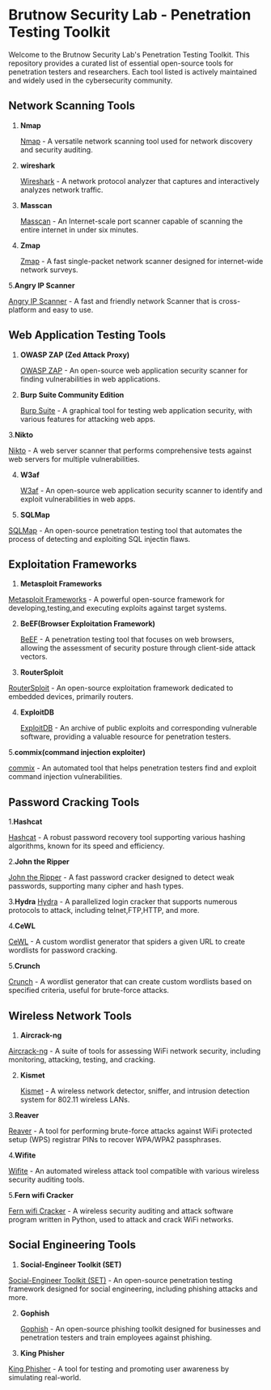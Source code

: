 # Brutnow Security Lab - Penetration Testing Toolkit 

Welcome to the Brutnow Security Lab's Penetration Testing Toolkit. This repository provides a curated list of essential open-source tools for penetration testers and researchers. Each tool listed is actively maintained and widely used in the cybersecurity community.

## Network Scanning Tools

1. **Nmap**
   
   [Nmap](https://github.com/nmap/nmap) - A versatile network scanning tool used for network discovery and security auditing.
  
   
2. **wireshark**

   [Wireshark](https://www.wireshark.org/) - A network protocol analyzer that captures and interactively analyzes network traffic.
   
3. **Masscan**

   [Masscan](https://github.com/robertdavidgraham/masscan) - An Internet-scale port scanner capable of scanning the entire internet in under six minutes.
   
4. **Zmap**

   [Zmap](https://github.com/zmap/zmap) - A fast single-packet network scanner designed for internet-wide network surveys.
   
5.**Angry IP Scanner**

[Angry IP Scanner](https://github.com/angryip/ipscan) - A fast and friendly network Scanner that is cross-platform and easy to use.

## Web Application Testing Tools

1. **OWASP ZAP (Zed Attack Proxy)**

   [OWASP ZAP](https://github.com/zaproxy/zaproxy) - An open-source web application security scanner for finding vulnerabilities in web applications.
   
2. **Burp Suite Community Edition**

   [Burp Suite](https://portswigger.net/burp/communitydownload) - A graphical tool for testing web application security, with various features for attacking web apps.
   
3.**Nikto** 

[Nikto](https://github.com/sullo/nikto) - A web server scanner that performs comprehensive tests against web servers for multiple vulnerabilities.

4. **W3af**

   [W3af](https://github.com/andresriancho/w3af) - An open-source web application security scanner to identify and exploit vulnerabilities in web apps.

5. **SQLMap**

[SQLMap](https://github.com/sqlmapproject/sqlmap) - An open-source penetration testing tool that automates the process of detecting and exploiting SQL injectin flaws.

## Exploitation Frameworks

1. **Metasploit Frameworks**

[Metasploit Frameworks](https://github.com/rapid7/metasploit-framework) - A powerful open-source framework for developing,testing,and executing exploits against target systems.

2. **BeEF(Browser Exploitation Framework)**

   [BeEF](https://github.com/beefproject/beef) - A penetration testing tool that focuses on web browsers, allowing the assessment of security posture through client-side attack vectors.
   
3. **RouterSploit**

[RouterSploit](https://github.com/threat9/routersploit) - An open-source exploitation framework dedicated to embedded devices, primarily routers.

4. **ExploitDB**

   [ExploitDB](https://www.exploit-db.com/) - An archive of public exploits and corresponding vulnerable software, providing a valuable resource for penetration testers.

5.**commix(command injection exploiter)** 

[commix](https://github.com/commixproject/commix) - An automated tool that helps penetration testers find and exploit command injection vulnerabilities.

## Password Cracking Tools

1.**Hashcat**

[Hashcat](https://github.com/hashcat/hashcat) - A robust password recovery tool supporting various hashing algorithms, known for its speed and efficiency.

2.**John the Ripper**

[John the Ripper](https://github.com/openwall/john) - A fast password cracker designed to detect weak passwords, supporting many cipher and hash types.

3.**Hydra**
[Hydra](https://github.com/vanhauser-thc/thc-hydra) - A parallelized login cracker that supports numerous protocols to attack, including telnet,FTP,HTTP, and more.

4.**CeWL**

[CeWL](https://github.com/digininja/Cewl) - A custom wordlist generator that spiders a given URL to create wordlists for password cracking.

5.**Crunch**

[Crunch](https://sourceforge.net/projects/crunch-wordlist/) - A wordlist generator that can create custom wordlists based on specified criteria, useful for brute-force attacks.

## Wireless Network Tools

1. **Aircrack-ng**

[Aircrack-ng](https://aircrack-ng.org/) - A suite of tools for assessing WiFi network security, including monitoring, attacking, testing, and cracking.

2. **Kismet**
   
   [Kismet](https://github.com/kismetwireless/kismet) - A wireless network detector, sniffer, and intrusion detection system for 802.11 wireless LANs.
   
3.**Reaver** 

[Reaver](https://code.google.com/archive/p/reaver-wps/) - A tool for performing brute-force attacks against WiFi protected setup (WPS) registrar PINs to recover WPA/WPA2 passphrases.

4.**Wifite**

[Wifite](https://github.com/derv82/wifite) - An automated wireless attack tool compatible with various wireless security auditing tools.

5.**Fern wifi Cracker**

[Fern wifi Cracker](https://github.com/savio-code/fern-wifi-cracker) - A wireless security auditing and attack software program written in Python, used to attack and crack WiFi networks.

## Social Engineering Tools

 1. **Social-Engineer Toolkit (SET)**

   [Social-Engineer Toolkit (SET)](https://github.com/trustedsec/social-engineer-toolkit) - An open-source penetration testing framework designed for social engineering, including phishing attacks and more.

 2. **Gophish**
    
    [Gophish](https://github.com/gophish/gophish) - An open-source phishing toolkit designed for businesses and penetration testers and train employees against phishing.
   
3. **King Phisher**

[King Phisher](https://github.com/rsmusllp/king-phisher) - A tool for testing and promoting user awareness by simulating real-world.
